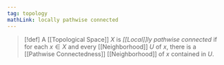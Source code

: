 ```yaml
---
tag: topology
mathLink: locally pathwise connected
---
```

>[!def]
>A [[Topological Space]] $X$ is *[[Local]]ly pathwise connected* if for each $x\in X$ and every [[Neighborhood]] $U$ of $x$, there is a [[Pathwise Connectedness]] [[Neighborhood]] of $x$ contained in $U$.

